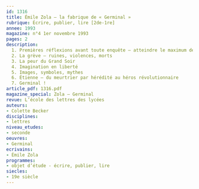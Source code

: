```yaml
---
id: 1316
title: Émile Zola – la fabrique de « Germinal »
rubrique: Écrire, publier, lire [2de-1re]
annee: 1993
magazine: n°4 1er novembre 1993
pages: 2
description: 
  1. Premières réflexions avant toute enquête – atteindre le maximum de violence
  2. La grève – ruines, violences, morts
  3. La peur du Grand Soir
  4. Imagination en liberté
  5. Images, symboles, mythes
  6. Étienne – du meurtrier par hérédité au héros révolutionnaire
  7. Germinal !
article_pdf: 1316.pdf
magazine_special: Zola – Germinal
revue: L’école des lettres des lycées
auteurs:
- Colette Becker
disciplines:
- lettres
niveau_etudes:
- seconde
oeuvres:
- Germinal
ecrivains:
- Émile Zola
programmes:
- objet d’étude - écrire, publier, lire
siecles:
- 19e siècle
---
```

